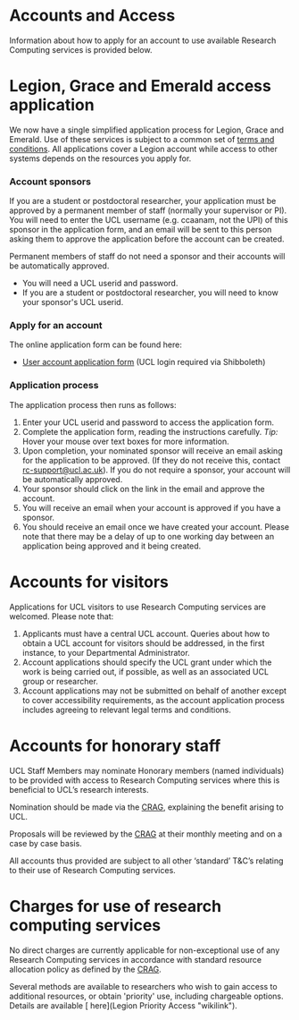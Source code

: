 ---
---

# Accounts and Access

Information about how to apply for an account to use available Research Computing services is provided below.

Legion, Grace and Emerald access application
============================================

We now have a single simplified application process for Legion, Grace and Emerald. Use of these services is subject to a common set of [terms and conditions](terms_and_conditions.html). All applications cover a Legion account while access to other systems depends on the resources you apply for.

### Account sponsors

If you are a student or postdoctoral researcher, your application must be approved by a permanent member of staff (normally your supervisor or PI). You will need to enter the UCL username (e.g. ccaanam, not the UPI) of this sponsor in the application form, and an email will be sent to this person asking them to approve the application before the account can be created.

Permanent members of staff do not need a sponsor and their accounts will be automatically approved.

-   You will need a UCL userid and password.
-   If you are a student or postdoctoral researcher, you will need to know your sponsor's UCL userid.

### Apply for an account

The online application form can be found here:

-   [User account application form](https://signup.rc.ucl.ac.uk/computing/requests/new) (UCL login required via Shibboleth)

### Application process

The application process then runs as follows:

1.  Enter your UCL userid and password to access the application form.
2.  Complete the application form, reading the instructions carefully. *Tip:* Hover your mouse over text boxes for more information.
3.  Upon completion, your nominated sponsor will receive an email asking for the application to be approved. (If they do not receive this, contact rc-support@ucl.ac.uk). If you do not require a sponsor, your account will be automatically approved.
4.  Your sponsor should click on the link in the email and approve the account.
5.  You will receive an email when your account is approved if you have a sponsor.
6.  You should receive an email once we have created your account. Please note that there may be a delay of up to one working day between an application being approved and it being created.

Accounts for visitors
=====================

Applications for UCL visitors to use Research Computing services are welcomed. Please note that:

1.  Applicants must have a central UCL account. Queries about how to obtain a UCL account for visitors should be addressed, in the first instance, to your Departmental Administrator.
2.  Account applications should specify the UCL grant under which the work is being carried out, if possible, as well as an associated UCL group or researcher.
3.  Account applications may not be submitted on behalf of another except to cover accessibility requirements, as the account application process includes agreeing to relevant legal terms and conditions.

Accounts for honorary staff
===========================

UCL Staff Members may nominate Honorary members (named individuals) to be provided with access to Research Computing services where this is beneficial to UCL’s research interests.

Nomination should be made via the [CRAG](http://www.ucl.ac.uk/isd/about/governance/research-it/crag), explaining the benefit arising to UCL.

Proposals will be reviewed by the [CRAG](http://www.ucl.ac.uk/isd/about/governance/research-it/crag) at their monthly meeting and on a case by case basis.

All accounts thus provided are subject to all other ‘standard’ T&C’s relating to their use of Research Computing services.

Charges for use of research computing services
==============================================

No direct charges are currently applicable for non-exceptional use of any Research Computing services in accordance with standard resource allocation policy as defined by the [CRAG](http://www.ucl.ac.uk/isd/about/governance/research-it/crag).

Several methods are available to researchers who wish to gain access to additional resources, or obtain 'priority' use, including chargeable options. Details are available [ here](Legion Priority Access "wikilink").

